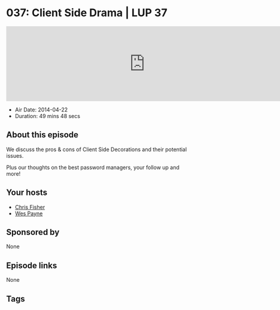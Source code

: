 # 037: Client Side Drama | LUP 37

<iframe src="https://player.fireside.fm/v2/RUkczH-V+tyAGosA7?theme=dark" width="740" height="200" frameborder="0" scrolling="no"></iframe>

* Air Date: 2014-04-22
* Duration: 49 mins 48 secs

## About this episode

We discuss the pros & cons of Client Side Decorations and their potential issues.

Plus our thoughts on the best password managers, your follow up and more!

## Your hosts
* [Chris Fisher](https://linuxunplugged.com/hosts/chrislas)
* [Wes Payne](https://linuxunplugged.com/hosts/wes)

## Sponsored by

None



## Episode links

None



## Tags

